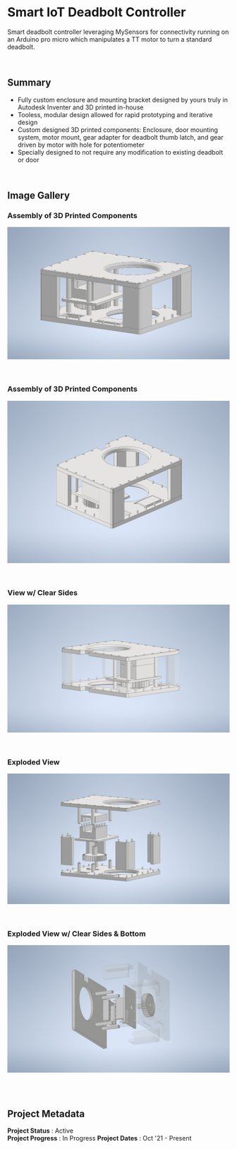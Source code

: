 # Smart IoT Deadbolt Controller

Smart deadbolt controller leveraging MySensors for connectivity running on an Arduino pro micro which manipulates a TT motor to turn a standard deadbolt.

<br>

## Summary
 - Fully custom enclosure and mounting bracket designed by yours truly in Autodesk Inventer and 3D printed in-house
 - Tooless, modular design allowed for rapid prototyping and iterative design
 - Custom designed 3D printed components: Enclosure, door mounting system, motor mount, gear adapter for deadbolt thumb latch, and gear driven by motor with hole for potentiometer
 - Specially designed to not require any modification to existing deadbolt or door

<br>

## Image Gallery

### Assembly of 3D Printed Components
![assembly of 3d printed components](https://github.com/a-dubs/smart-deadbolt/blob/master/image_gallery/full_assembly_1.jpg)

<br>

### Assembly of 3D Printed Components
![assembly of 3d printed components](https://github.com/a-dubs/smart-deadbolt/blob/master/image_gallery/full_assembly_2.jpg)

<br>

<!-- ### View w/ Clear Top
![view with clear top](https://github.com/a-dubs/smart-deadbolt/blob/master/image_gallery/full_assembly_clear_roof_1.jpg)

<br>
 -->
### View w/ Clear Sides
![view with clear sides](https://github.com/a-dubs/smart-deadbolt/blob/master/image_gallery/full_assembly_clear_sides_1.jpg)

<br>

### Exploded View
![exploded view](https://github.com/a-dubs/smart-deadbolt/blob/master/image_gallery/full_assembly_expanded_1.jpg)

<br>

### Exploded View w/ Clear Sides & Bottom
![exploded view with clears sides and bottom](https://github.com/a-dubs/smart-deadbolt/blob/master/image_gallery/full_assembly_expanded_2.jpg)

<br>


<br>

## Project Metadata

**Project Status** : Active  
**Project Progress** : In Progress
**Project Dates** : Oct '21 - Present

